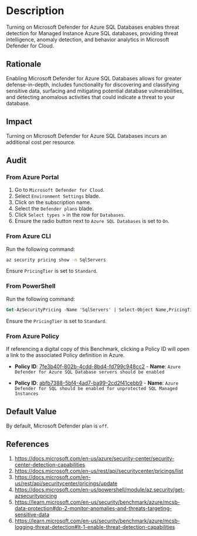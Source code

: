 # Description

Turning on Microsoft Defender for Azure SQL Databases enables threat detection for Managed Instance Azure SQL databases, providing threat intelligence, anomaly detection, and behavior analytics in Microsoft Defender for Cloud.

## Rationale

Enabling Microsoft Defender for Azure SQL Databases allows for greater defense-in-depth, includes functionality for discovering and classifying sensitive data, surfacing and mitigating potential database vulnerabilities, and detecting anomalous activities that could indicate a threat to your database.

## Impact

Turning on Microsoft Defender for Azure SQL Databases incurs an additional cost per resource.

## Audit

### From Azure Portal

1. Go to `Microsoft Defender for Cloud`.
2. Select `Environment Settings` blade.
3. Click on the subscription name.
4. Select the `Defender plans` blade.
5. Click `Select types >` in the row for `Databases`.
6. Ensure the radio button next to `Azure SQL Databases` is set to `On`.

### From Azure CLI

Run the following command:

```sh
az security pricing show -n SqlServers
```

Ensure `PricingTier` is set to `Standard`.

### From PowerShell

Run the following command:

```ps
Get-AzSecurityPricing -Name 'SqlServers' | Select-Object Name,PricingTier
```

Ensure the `PricingTier` is set to `Standard`.

### From Azure Policy

If referencing a digital copy of this Benchmark, clicking a Policy ID will open a link to the associated Policy definition in Azure.

- **Policy ID**: [7fe3b40f-802b-4cdd-8bd4-fd799c948cc2](https://portal.azure.com/#view/Microsoft_Azure_Policy/PolicyDetailBlade/definitionId/%2Fproviders%2FMicrosoft.Authorization%2FpolicyDefinitions%2F7fe3b40f-802b-4cdd-8bd4-fd799c948cc2) - **Name**: `Azure Defender for Azure SQL Database servers should be enabled`

- **Policy ID**: [abfb7388-5bf4-4ad7-ba99-2cd2f41cebb9](https://portal.azure.com/#view/Microsoft_Azure_Policy/PolicyDetailBlade/definitionId/%2Fproviders%2FMicrosoft.Authorization%2FpolicyDefinitions%2Fabfb7388-5bf4-4ad7-ba99-2cd2f41cebb9) - **Name**: `Azure Defender for SQL should be enabled for unprotected SQL Managed Instances`

## Default Value

By default, Microsoft Defender plan is `off`.

## References

1. <https://docs.microsoft.com/en-us/azure/security-center/security-center-detection-capabilities>
2. <https://docs.microsoft.com/en-us/rest/api/securitycenter/pricings/list>
3. <https://docs.microsoft.com/en-us/rest/api/securitycenter/pricings/update>
4. <https://docs.microsoft.com/en-us/powershell/module/az.security/get-azsecuritypricing>
5. <https://learn.microsoft.com/en-us/security/benchmark/azure/mcsb-data-protection#dp-2-monitor-anomalies-and-threats-targeting-sensitive-data>
6. <https://learn.microsoft.com/en-us/security/benchmark/azure/mcsb-logging-threat-detection#lt-1-enable-threat-detection-capabilities>
